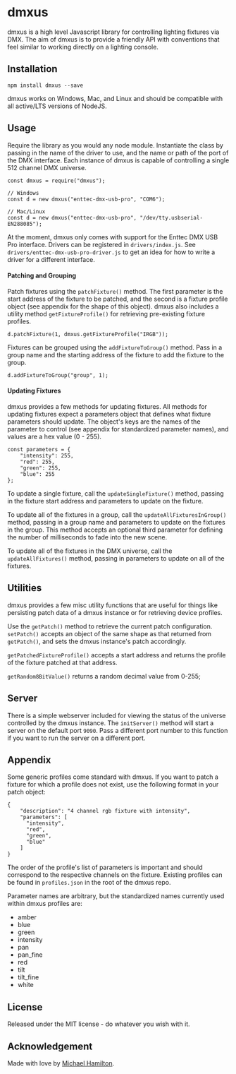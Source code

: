 # dmxus

dmxus is a high level Javascript library for controlling lighting fixtures via DMX. The aim of dmxus is to provide a friendly API with conventions that feel similar to working directly on a lighting console.



## Installation

```
npm install dmxus --save
```

dmxus works on Windows, Mac, and Linux and should be compatible with all active/LTS versions of NodeJS.



## Usage

Require the library as you would any node module. Instantiate the class by passing in the name of the driver to use, and the name or path of the port of the DMX interface.  Each instance of dmxus is capable of controlling a single 512 channel DMX universe.
```
const dmxus = require("dmxus");

// Windows
const d = new dmxus("enttec-dmx-usb-pro", "COM6");

// Mac/Linux
const d = new dmxus("enttec-dmx-usb-pro", "/dev/tty.usbserial-EN288085");
```

At the moment, dmxus only comes with support for the Enttec DMX USB Pro interface. Drivers can be registered in `drivers/index.js`. See `drivers/enttec-dmx-usb-pro-driver.js` to get an idea for how to write a driver for a different interface.


#### Patching and Grouping

Patch fixtures using the `patchFixture()` method. The first parameter is the start address of the fixture to be patched, and the second is a fixture profile object (see appendix for the shape of this object). dmxus also includes a utility method `getFixtureProfile()` for retrieving pre-existing fixture profiles.
```
d.patchFixture(1, dmxus.getFixtureProfile("IRGB"));
```

Fixtures can be grouped using the `addFixtureToGroup()` method. Pass in a group name and the starting address of the fixture to add the fixture to the group.
```
d.addFixtureToGroup("group", 1);
```


#### Updating Fixtures

dmxus provides a few methods for updating fixtures.  All methods for updating fixtures expect a parameters object that defines what fixture parameters should update. The object's keys are the names of the parameter to control (see appendix for standardized parameter names), and values are a hex value (0 - 255).
```
const parameters = {
    "intensity": 255,
    "red": 255,
    "green": 255,
    "blue": 255
};
```
  

To update a single fixture, call the `updateSingleFixture()` method, passing in the fixture start address and parameters to update on the fixture.

To update all of the fixtures in a group, call the `updateAllFixturesInGroup()` method, passing in a group name and parameters to update on the fixtures in the group. This method accepts an optional third parameter for defining the number of milliseconds to fade into the new scene.

To update all of the fixtures in the DMX universe, call the `updateAllFixtures()` method, passing in parameters to update on all of the fixtures.



## Utilities

dmxus provides a few misc utility functions that are useful for things like persisting patch data of a dmxus instance or for retrieving device profiles.

Use the `getPatch()` method to retrieve the current patch configuration.
`setPatch()` accepts an object of the same shape as that returned from `getPatch()`, and sets the dmxus instance's patch accordingly.

`getPatchedFixtureProfile()` accepts a start address and returns the profile of the fixture patched at that address.

`getRandom8BitValue()` returns a random decimal value from 0-255;

## Server

There is a simple webserver included for viewing the status of the universe controlled by the dmxus instance.
The `initServer()` method will start a server on the default port `9090`. Pass a different port number to this function if you want to run the server on a different port.


## Appendix
Some generic profiles come standard with dmxus. If you want to patch a fixture for which a profile does not exist, use the following format in your patch object:
```
{
    "description": "4 channel rgb fixture with intensity",
    "parameters": [
      "intensity",
      "red",
      "green",
      "blue"
    ]
}
```
The order of the profile's list of parameters is important and should correspond to the respective channels on the fixture. Existing profiles can be found in `profiles.json` in the root of the dmxus repo.

Parameter names are arbitrary, but the standardized names currently used within dmxus profiles are:
* amber
* blue
* green
* intensity
* pan
* pan_fine
* red
* tilt
* tilt_fine
* white



## License
Released under the MIT license - do whatever you wish with it.



## Acknowledgement
Made with love by [Michael Hamilton](http://hamblest.one).
